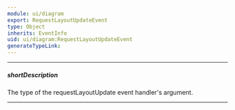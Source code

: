 ```yaml
---
module: ui/diagram
export: RequestLayoutUpdateEvent
type: Object
inherits: EventInfo
uid: ui/diagram:RequestLayoutUpdateEvent
generateTypeLink: 
---
```

---
##### shortDescription
The type of the requestLayoutUpdate event handler's argument.

---
<!-- Description goes here -->